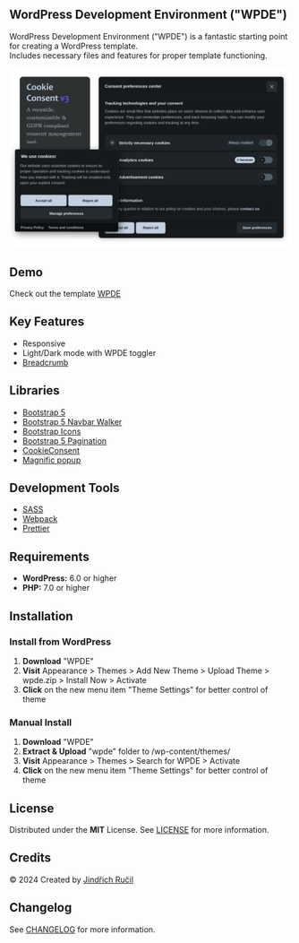 ## WordPress Development Environment ("WPDE")
WordPress Development Environment ("WPDE") is a fantastic starting point for creating a WordPress template.  
Includes necessary files and features for proper template functioning.  

![WPDE - Cover](img/cover.png)

## Demo
Check out the template [WPDE](https://wpde.jindrichrucil.com/)

## Key Features
- Responsive
- Light/Dark mode with WPDE toggler
- [Breadcrumb](https://github.com/rucilos/wpde/blob/master/inc/class-wpde.php#L724)

## Libraries
- [Bootstrap 5](https://getbootstrap.com/)
- [Bootstrap 5 Navbar Walker](https://github.com/AlexWebLab/bootstrap-5-wordpress-navbar-walker)
- [Bootstrap Icons](https://icons.getbootstrap.com/)
- [Bootstrap 5 Pagination](https://github.com/rucilos/wpde/blob/master/inc/class-wpde.php#L663)
- [CookieConsent](https://github.com/orestbida/cookieconsent)
- [Magnific popup](https://dimsemenov.com/plugins/magnific-popup/)

## Development Tools
- [SASS](https://sass-lang.com/)
- [Webpack](https://webpack.js.org/)
- [Prettier](https://prettier.io/)

## Requirements
- **WordPress:** 6.0 or higher
- **PHP:** 7.0 or higher

## Installation
### Install from WordPress 
1. **Download** "WPDE"
2. **Visit** Appearance > Themes > Add New Theme > Upload Theme > wpde.zip > Install Now > Activate
3. **Click** on the new menu item "Theme Settings" for better control of theme

### Manual Install
1. **Download** "WPDE"
3. **Extract & Upload** "wpde" folder to /wp-content/themes/
4. **Visit** Appearance > Themes > Search for WPDE > Activate
5. **Click** on the new menu item "Theme Settings" for better control of theme

## License
Distributed under the **MIT** License. See [LICENSE](https://github.com/rucilos/wpde/blob/master/LICENSE) for more information.

## Credits
© 2024 Created by [Jindřich Ručil](https://jindrichrucil.com)

## Changelog
See [CHANGELOG](https://github.com/rucilos/wpde/blob/master/changelog.md) for more information.

